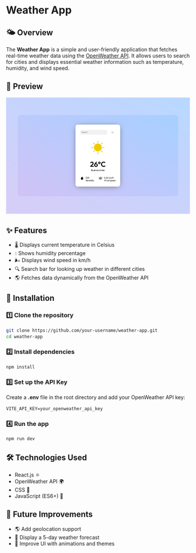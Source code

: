 # Weather App

## 🌤️ Overview
The **Weather App** is a simple and user-friendly application that fetches real-time weather data using the [OpenWeather API](https://openweathermap.org/api). It allows users to search for cities and displays essential weather information such as temperature, humidity, and wind speed.

## 📸 Preview
![Weather App Screenshot](weather-image.png)

## ✨ Features
- 🌡️ Displays current temperature in Celsius
- 💧 Shows humidity percentage
- 🌬️ Displays wind speed in km/h
- 🔍 Search bar for looking up weather in different cities
- 🌎 Fetches data dynamically from the OpenWeather API

## 🚀 Installation
### 1️⃣ Clone the repository
```bash
git clone https://github.com/your-username/weather-app.git
cd weather-app
```
### 2️⃣ Install dependencies
```bash
npm install
```
### 3️⃣ Set up the API Key
Create a **.env** file in the root directory and add your OpenWeather API key:
```
VITE_API_KEY=your_openweather_api_key
```
### 4️⃣ Run the app
```bash
npm run dev
```

## 🛠️ Technologies Used
- React.js ⚛️
- OpenWeather API 🌍
- CSS 🎨
- JavaScript (ES6+) 🚀

## 📌 Future Improvements
- 🌎 Add geolocation support
- 📅 Display a 5-day weather forecast
- 🎨 Improve UI with animations and themes


